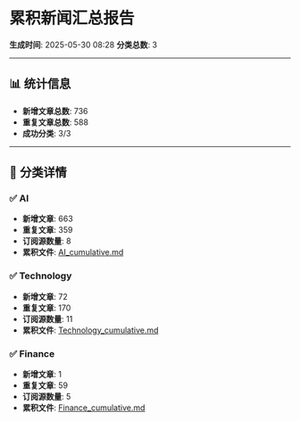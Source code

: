 # 累积新闻汇总报告

**生成时间**: 2025-05-30 08:28
**分类总数**: 3

---

## 📊 统计信息

- **新增文章总数**: 736
- **重复文章总数**: 588
- **成功分类**: 3/3

---

## 📂 分类详情

### ✅ AI
- **新增文章**: 663
- **重复文章**: 359
- **订阅源数量**: 8
- **累积文件**: [AI_cumulative.md](./AI_cumulative.md)

### ✅ Technology
- **新增文章**: 72
- **重复文章**: 170
- **订阅源数量**: 11
- **累积文件**: [Technology_cumulative.md](./Technology_cumulative.md)

### ✅ Finance
- **新增文章**: 1
- **重复文章**: 59
- **订阅源数量**: 5
- **累积文件**: [Finance_cumulative.md](./Finance_cumulative.md)
